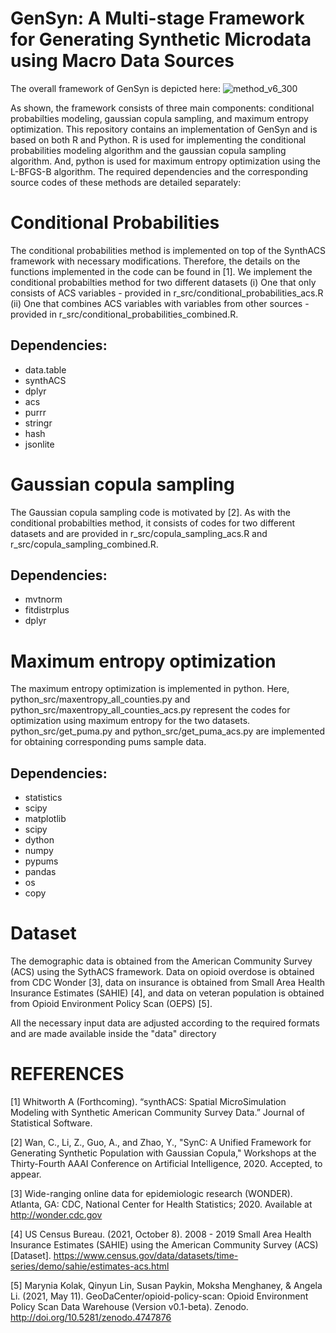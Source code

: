 # GenSyn: A Multi-stage Framework for Generating Synthetic Microdata using Macro Data Sources
The overall framework of GenSyn is depicted here:
![method_v6_300](https://user-images.githubusercontent.com/30096335/171075206-4ec64eb1-128b-41ac-b968-02542f975a0e.png)

As shown, the framework consists of three main components: conditional probabilties modeling, gaussian copula sampling, and maximum entropy optimization.
This repository contains an implementation of GenSyn and is based on both R and Python. R is used for implementing the conditional probabilities modeling algorithm and the gaussian copula sampling algorithm. And, python is used for maximum entropy optimization using the L-BFGS-B algorithm. The required dependencies and the corresponding source codes of these methods are detailed separately:

# Conditional Probabilities
The conditional probabilities method is implemented on top of the SynthACS framework with necessary modifications. Therefore, the details on the functions implemented in the code can be found in [1]. We implement the conditional probabilties method for two different datasets (i) One that only consists of ACS variables - provided in r_src/conditional_probabilities_acs.R (ii) One that combines ACS variables with variables from other sources - provided in r_src/conditional_probabilities_combined.R. 

## Dependencies:
* data.table
* synthACS
* dplyr
* acs
* purrr
* stringr
* hash
* jsonlite

# Gaussian copula sampling
The Gaussian copula sampling code is motivated by [2]. As with the conditional probabilties method, it consists of codes for two different datasets and are provided in r_src/copula_sampling_acs.R and r_src/copula_sampling_combined.R.

## Dependencies:
* mvtnorm
* fitdistrplus
* dplyr

# Maximum entropy optimization
The maximum entropy optimization is implemented in python. Here, python_src/maxentropy_all_counties.py and python_src/maxentropy_all_counties_acs.py represent the codes for optimization using maximum entropy for the two datasets. python_src/get_puma.py and python_src/get_puma_acs.py are implemented for obtaining corresponding pums sample data.

## Dependencies:
* statistics
* scipy
* matplotlib
* scipy
* dython
* numpy
* pypums
* pandas
* os
* copy

# Dataset
The demographic data is obtained from the American Community Survey (ACS) using the SythACS framework. Data on opioid overdose is obtained from CDC Wonder [3], data on insurance is obtained from Small Area Health Insurance Estimates (SAHIE) [4], and data on veteran population is obtained from Opioid Environment Policy Scan (OEPS) [5]. 

All the necessary input data are adjusted according to the required formats and are made available inside the "data" directory

# REFERENCES
[1] Whitworth A (Forthcoming). “synthACS: Spatial MicroSimulation Modeling with Synthetic American Community Survey Data.” Journal of Statistical Software.

[2] Wan, C., Li, Z., Guo, A., and Zhao, Y., "SynC: A Unified Framework for Generating Synthetic Population with Gaussian Copula," Workshops at the Thirty-Fourth AAAI Conference on Artificial Intelligence, 2020. Accepted, to appear.

[3] Wide-ranging online data for epidemiologic research (WONDER). Atlanta, GA: CDC, National Center for Health Statistics; 2020. Available at http://wonder.cdc.gov

[4] US Census Bureau. (2021, October 8). 2008 - 2019 Small Area Health Insurance Estimates (SAHIE) using the American Community Survey (ACS) [Dataset]. https://www.census.gov/data/datasets/time-series/demo/sahie/estimates-acs.html

[5] Marynia Kolak, Qinyun Lin, Susan Paykin, Moksha Menghaney, & Angela Li. (2021, May 11). GeoDaCenter/opioid-policy-scan: Opioid Environment Policy Scan Data Warehouse (Version v0.1-beta). Zenodo. http://doi.org/10.5281/zenodo.4747876
